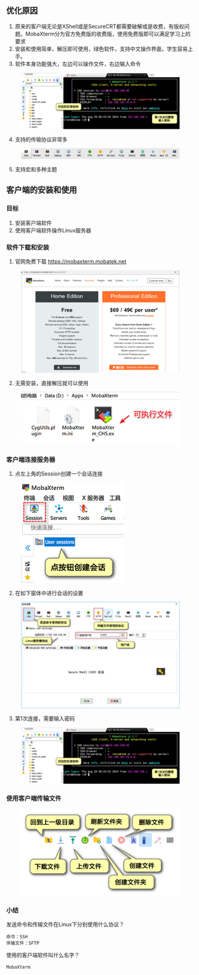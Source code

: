 ## 优化原因

1. 原来的客户端无论是XShell或是SecureCRT都需要破解或是收费，有版权问题。MobaXterm分为官方免费版的收费版，使用免费版即可以满足学习上的要求
2. 安装和使用简单，解压即可使用，绿色软件，支持中文操作界面，学生容易上手。
3. 软件本身功能强大，左边可以操作文件，右边输入命令


<figure class="thumbnails">
    <img src="picture/Linux/1567042234526.png" alt="Screenshot of coverpage" title="Cover page">
</figure>


4. 支持的传输协议非常多



<figure class="thumbnails">
    <img src="picture/Linux/image-20191213212834606.png" alt="Screenshot of coverpage" title="Cover page">
</figure>


5. 支持宏和多种主题




## 客户端的安装和使用

### 目标

1. 安装客户端软件
2. 使用客户端软件操作Linux服务器

### 软件下载和安装

1. 官网免费下载 https://mobaxterm.mobatek.net

 

<figure class="thumbnails">
    <img src="picture/Linux/1567041150123.png" alt="Screenshot of coverpage" title="Cover page">
</figure>

   

2. 无需安装，直接解压就可以使用


<figure class="thumbnails">
    <img src="picture/Linux/1567041016921.png" alt="Screenshot of coverpage" title="Cover page">
</figure>



### 客户端连接服务器

1. 点左上角的Session创建一个会话连接


<figure class="thumbnails">
    <img src="picture/Linux/1567042164375.png" alt="Screenshot of coverpage" title="Cover page">
</figure>

   

2. 在如下窗体中进行会话的设置



<figure class="thumbnails">
    <img src="picture/Linux/1567042210491.png" alt="Screenshot of coverpage" title="Cover page">
</figure>

   

3. 第1次连接，需要输入密码



<figure class="thumbnails">
    <img src="picture/Linux/1567042234526.png" alt="Screenshot of coverpage" title="Cover page">
</figure>

   

### 使用客户端传输文件



<figure class="thumbnails">
    <img src="picture/Linux/1567042652103.png" alt="Screenshot of coverpage" title="Cover page">
</figure>


### 小结

发送命令和传输文件在Linux下分别使用什么协议？

```
命令：SSH
传输文件：SFTP
```

使用的客户端软件叫什么名字？

```
MobaXterm
```

